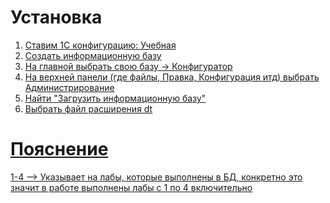 <h1>Установка <a href = "https://github.com/Lesyalys/Study/tree/main/course%202/1C/validated" лабараторных></h1>
<ol>
    <li>Ставим 1С конфигурацию: Учебная</li>
    <li>Создать информационную базу</li>
    <li>На главной выбрать свою базу -> Конфигуратор</li>
    <li>На верхней панели (где файлы, Правка, Конфигурация итд) выбрать Администрирование</li>
    <li>Найти "Загрузить информационную базу"</li>
    <li>Выбрать файл расширения dt  </li>
</ol>
<h1>Пояснение</h1>

1-4 --> Указывает на лабы, которые выполнены в БД, конкретно это значит в работе выполнены лабы с 1 по 4 включительно

<h1></h1>

